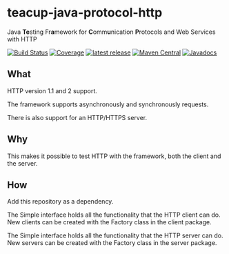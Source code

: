 # teacup-java-protocol-http
Java **Te**sting Fr**a**mework for **C**omm**u**nication **P**rotocols and Web Services with HTTP

[![Build Status](https://travis-ci.com/HenryssonDaniel/teacup-java-protocol-http.svg?branch=master)](https://travis-ci.com/HenryssonDaniel/teacup-java-protocol-http)
[![Coverage](https://sonarcloud.io/api/project_badges/measure?project=HenryssonDaniel_teacup-java-protocol-http&metric=coverage)](https://sonarcloud.io/dashboard?id=HenryssonDaniel_teacup-java-protocol-http)
[![latest release](https://img.shields.io/badge/release%20notes-1.1.0-yellow.svg)](https://github.com/HenryssonDaniel/teacup-java-protocol-http/blob/master/doc/release-notes/official.md)
[![Maven Central](https://img.shields.io/maven-central/v/io.github.henryssondaniel.teacup.protocol/http.svg)](http://search.maven.org/#search%7Cgav%7C1%7Cg%3A%22io.github.henryssondaniel.teacup.protocol%22%20AND%20a%3A%22http%22)
[![Javadocs](https://www.javadoc.io/badge/io.github.henryssondaniel.teacup.protocol/http.svg)](https://www.javadoc.io/doc/io.github.henryssondaniel.teacup.protocol/http)
## What ##
HTTP version 1.1 and 2 support.  

The framework supports asynchronously and synchronously requests.  

There is also support for an HTTP/HTTPS server.
## Why ##
This makes it possible to test HTTP with the framework, both the client and the server.
## How ##
Add this repository as a dependency.  

The Simple interface holds all the functionality that the HTTP client can do.  
New clients can be created with the Factory class in the client package.

The Simple interface holds all the functionality that the HTTP server can do.  
New servers can be created with the Factory class in the server package.